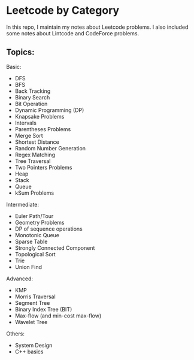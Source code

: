 Leetcode by Category
===

In this repo, I maintain my notes about Leetcode problems. I also included some notes about Lintcode and CodeForce problems.

Topics:
---

Basic:
* DFS
* BFS
* Back Tracking
* Binary Search
* Bit Operation
* Dynamic Programming (DP)
* Knapsake Problems
* Intervals
* Parentheses	Problems
* Merge Sort
* Shortest Distance	
* Random Number Generation
* Regex Matching
* Tree Traversal
* Two Pointers Problems
* Heap
* Stack	
* Queue
* kSum Problems
 
Intermediate:
 
* Euler Path/Tour
* Geometry Problems
* DP of sequence operations
* Monotonic Queue	
* Sparse Table
* Strongly Connected Component
* Topological Sort
* Trie	
* Union Find
 
Advanced:
* KMP
* Morris Traversal
* Segment Tree
* Binary Index Tree	(BIT)
* Max-flow (and min-cost max-flow)
* Wavelet Tree

Others:
* System Design
* C++ basics
